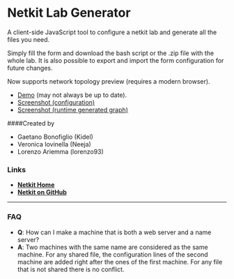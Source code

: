 # Netkit Lab Generator
A client-side JavaScript tool to configure a netkit lab and generate all the files you need.

Simply fill the form and download the bash script or the .zip file with the whole lab. 
It is also possible to export and import the form configuration for future changes.

Now supports network topology preview (requires a modern browser).

* [Demo](http://bytearound.com/jobs/nlg/) (may not always be up to date).
* [Screenshot (configuration)](https://raw.githubusercontent.com/Kidel/Netkit-Lab-Generator/master/images/screencapture-1460378558427.png)
* [Screenshot (runtime generated graph)](https://raw.githubusercontent.com/Kidel/Netkit-Lab-Generator/master/images/screencapture-1460378572119.png)


####Created by

   * Gaetano Bonofiglio (Kidel)
   * Veronica Iovinella (Neeja)
   * Lorenzo Ariemma (lorenzo93)

### Links

 * [**Netkit Home**](http://wiki.netkit.org/index.php/Main_Page)
 * [**Netkit on GitHub**](https://github.com/maxonthegit/netkit-core)

***

### FAQ

* **Q**: How can I make a machine that is both a web server and a  name server?
* **A**: Two machines with the same name are considered as the same machine. For any shared file, the configuration lines of the second machine are added right after the ones of the first machine. For any file that is not shared there is no conflict.
